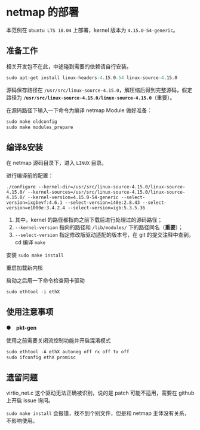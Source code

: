 # **netmap** 的部署

本范例在 `Ubuntu LTS 18.04` 上部署，kernel 版本为 `4.15.0-54-generic`。

## **准备工作**

相关开发包不在此，中途碰到需要的依赖请自行安装。

```s
sudo apt-get install linux-headers-4.15.0-54 linux-source-4.15.0
```

源码保存路径在 `/usr/src/linux-source-4.15.0`，解压缩后得到完整源码，假定路径为 **`/usr/src/linux-source-4.15.0/linux-source-4.15.0`**（重要）。

在源码路径下输入一下命令为编译 netmap Module 做好准备：

```s
sudo make oldconfig
sudo make modules_prepare
```

## **编译&安装**

在 netmap 源码目录下，进入 `LINUX` 目录。

进行编译前的配置：

```shell
./configure --kernel-dir=/usr/src/linux-source-4.15.0/linux-source-4.15.0/ --kernel-sources=/usr/src/linux-source-4.15.0/linux-source-4.15.0/ --kernel-version=4.15.0-54-generic --select-version=ixgbevf:4.6.1 --select-version=i40e:2.8.43 --select-version=e1000e:3.4.2.4 --select-version=igb:5.3.5.36
```

1. 其中，kernel 的路径都指向之前下载后进行处理过的源码路径；
2. `--kernel-version` 指向的路径和 `/lib/modules/` 下的路径同名（**重要**）；
3. `--select-version` 指定修改版驱动适配的版本号，在 git 的提交注释中查到。
cd 
编译 `make`

安装 `sudo make install`

重启加载新内核

启动之后用一下命令检查网卡驱动

```s
sudo ethtool -i ethX
```

## **使用注意事项**

●　**pkt-gen**

使用之前需要关闭流控制功能并开启混淆模式

```s
sudo ethtool -A ethX autoneg off rx off tx off
sudo ifconfig ethX promisc
```
## **遗留问题**

virtio_net.c 这个驱动无法正确被识别，说的是 patch 可能不适用，需要在 github 上开启 issue 询问。

`sudo make install` 会报错，找不到个别文件，但是和 netmap 主体没有关系，不影响使用。
